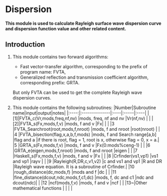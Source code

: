 # **Dispersion**
**This module is used to calculate Rayleigh surface wave dispersion curve and dispersion function value and other related content.**

## Introduction
1. This module contains two forward algorithms:
    - Fast vector-transfer algorithm, corresponding to the prefix of program name: FVTA,
    - Generalized reflection and transmission coefficient algorithm, corresponding prefix: GRTA.

    But only FVTA can be used to get the complete Rayleigh wave dispersion curves.
    
2. This module contains the following subroutines:
    |Number|Subroutine name|input|output|notes|
    |:----:|:--------------|:----|:-----|:----|
    |[1]|FVTA_c(Vr,mods,freq,nf,nv)            |mods, freq, nf and nv         |Vr(nf,nv)         |  |
    |[2]|FVTA_s(Fx,mods,f,v)                   |mods, f and v                 |Fx|               |  |
    |3  |FVTA_Searchroot(root,mods,f,nroot)    |mods, f and nroot             |root(nroot)       |  |
    |4  |FVTA_bisection(flag,x,a,b,f,mods)     |mods, f and Search range[a,b] |flag and a        |if there is root, flag = 1, root is x, otherwise flag = 0, x = a.|
    |5  |GRTA_s(Fx,mods,f,v)                   |mods, f and v                 |Fx(0:mods%ceng-1) |  |
    |6  |GRTA_e(eigen,mods,f,nroot)            |mods, f and nroot             |eigen             |  |
    |7  |Haskell_s(Fx,mods,f,v)                |mods, f and v                 |Fx                |  |
    |8  |Crfinder(vs1,vp1)                     |vs1 and vp1                   |rayv              |  |
    |9  |Rayleigh(R,DR,c,v1,v2)                |c and vs1 and vp1             |R and DR          |Rayleigh wave equation. It is a subroutine of Crfinder.|
    |10 |rough_distance(dc,mods,f)             |mods and f                    |dc                |  |
    |11 |fine_distance(dcout,ndc,mods,f,c1,dc) |mods, f, dc and c1            |ndc and dcout(ndc)|  |
    |12 |ncf(mods,f,v)                         |mods, f and v                 |ncf               |  |
    |13~|Other mathematical functions          |                              |                  |  |
